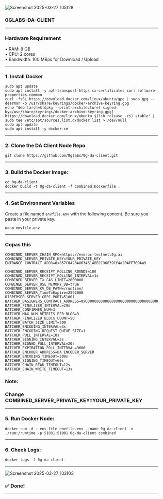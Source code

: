 ![Screenshot 2025-03-27 105128](https://github.com/user-attachments/assets/03303c2f-cdb6-4564-93a1-6d5560883176)



### 0GLABS-DA-CLIENT
<hr>

### Hardware Requirement
• RAM: 8 GB <br>
• CPU: 2 cores <br>
• Bandwidth: 100 MBps for Download / Upload <br>
<hr>

### 1. Install Docker
```
sudo apt update
sudo apt install -y apt-transport-https ca-certificates curl software-properties-common
curl -fsSL https://download.docker.com/linux/ubuntu/gpg | sudo gpg --dearmor -o /usr/share/keyrings/docker-archive-keyring.gpg
echo "deb [arch=$(dpkg --print-architecture) signed-by=/usr/share/keyrings/docker-archive-keyring.gpg] https://download.docker.com/linux/ubuntu $(lsb_release -cs) stable" | sudo tee /etc/apt/sources.list.d/docker.list > /dev/null
sudo apt update
sudo apt install -y docker-ce
```
<hr>

### 2. Clone the DA Client Node Repo
```
git clone https://github.com/0glabs/0g-da-client.git
```
<hr>

### 3. Build the Docker Image:
```
cd 0g-da-client
docker build -t 0g-da-client -f combined.Dockerfile .
```
<hr>

### 4. Set Environment Variables
Create a file named `envfile.env` with the following content. Be sure you paste in your private key.
```
nano envfile.env
```
<hr>

### Copas this
```
COMBINED_SERVER_CHAIN_RPC=https://evmrpc-testnet.0g.ai
COMBINED_SERVER_PRIVATE_KEY=YOUR_PRIVATE_KEY
ENTRANCE_CONTRACT_ADDR=0x857C0A28A8634614BB2C96039Cf4a20AFF709Aa9

COMBINED_SERVER_RECEIPT_POLLING_ROUNDS=180
COMBINED_SERVER_RECEIPT_POLLING_INTERVAL=1s
COMBINED_SERVER_TX_GAS_LIMIT=2000000
COMBINED_SERVER_USE_MEMORY_DB=true
COMBINED_SERVER_KV_DB_PATH=/runtime/
COMBINED_SERVER_TimeToExpire=2592000
DISPERSER_SERVER_GRPC_PORT=51001
BATCHER_DASIGNERS_CONTRACT_ADDRESS=0x0000000000000000000000000000000000001000
BATCHER_FINALIZER_INTERVAL=20s
BATCHER_CONFIRMER_NUM=3
BATCHER_MAX_NUM_RETRIES_PER_BLOB=3
BATCHER_FINALIZED_BLOCK_COUNT=50
BATCHER_BATCH_SIZE_LIMIT=500
BATCHER_ENCODING_INTERVAL=3s
BATCHER_ENCODING_REQUEST_QUEUE_SIZE=1
BATCHER_PULL_INTERVAL=10s
BATCHER_SIGNING_INTERVAL=3s
BATCHER_SIGNED_PULL_INTERVAL=20s
BATCHER_EXPIRATION_POLL_INTERVAL=3600
BATCHER_ENCODER_ADDRESS=DA_ENCODER_SERVER
BATCHER_ENCODING_TIMEOUT=300s
BATCHER_SIGNING_TIMEOUT=60s
BATCHER_CHAIN_READ_TIMEOUT=12s
BATCHER_CHAIN_WRITE_TIMEOUT=13s
```
### Note: <br>
### Change COMBINED_SERVER_PRIVATE_KEY=YOUR_PRIVATE_KEY
<hr>

### 5. Run Docker Node:
```
docker run -d --env-file envfile.env --name 0g-da-client -v ./run:/runtime -p 51001:51001 0g-da-client combined
```
<hr>

### 6. Check Logs:
```
docker logs -f 0g-da-client
```
<hr>

![Screenshot 2025-03-27 103103](https://github.com/user-attachments/assets/77c6bc63-be4c-49ad-b218-57aff55d51ed)

### ✅ Done!
<hr>
